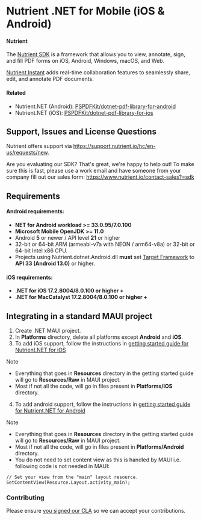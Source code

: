 # Nutrient .NET for Mobile (iOS & Android)

#### Nutrient

The [Nutrient SDK](https://www.nutrient.io/) is a framework that allows you to view, annotate, sign, and fill PDF forms on iOS, Android, Windows, macOS, and Web.

[Nutrient Instant](https://www.nutrient.io/guides/android/instant-synchronization/) adds real-time collaboration features to seamlessly share, edit, and annotate PDF documents.

#### Related

- Nutrient.NET (Android): [PSPDFKit/dotnet-pdf-library-for-android](https://github.com/PSPDFKit/dotnet-pdf-library-for-android)
- Nutrient.NET (iOS): [PSPDFKit/dotnet-pdf-library-for-ios](https://github.com/PSPDFKit/dotnet-pdf-library-for-ios)

## Support, Issues and License Questions

Nutrient offers support via https://support.nutrient.io/hc/en-us/requests/new.

Are you evaluating our SDK? That's great, we're happy to help out!
To make sure this is fast, please use a work email and have someone from your company fill out our sales form: https://www.nutrient.io/contact-sales?=sdk

## Requirements

#### Android requirements:

* **NET for Android workload >= 33.0.95/7.0.100**
* **Microsoft Mobile OpenJDK >= 11.0**
* Android **5** or newer / API level **21** or higher
* 32-bit or 64-bit ARM (armeabi-v7a with NEON / arm64-v8a) or 32-bit or 64-bit Intel x86 CPU.
* Projects using Nutrient.dotnet.Android.dll **must** set [Target Framework](https://developer.xamarin.com/guides/android/application_fundamentals/understanding_android_api_levels/#framework) to **API 33 (Android 13.0)** or higher.

#### iOS requirements:

- **.NET for iOS 17.2.8004/8.0.100 or higher +**
- **.NET for MacCatalyst 17.2.8004/8.0.100 or higher +**

## Integrating in a standard MAUI project

1. Create .NET MAUI project.
2. In **Platforms** directory, delete all platforms except **Android** and **iOS**.
3. To add iOS support, follow the instructions in [getting started guide for Nutrient.NET for iOS](https://www.nutrient.io/getting-started/dotnetformobile-ios/)

> [!NOTE]  
> - Everything that goes in **Resources** directory in the getting started guide will go to **Resources/Raw** in MAUI project.
> - Most if not all the code, will go in files present in **Platforms/iOS** directory.

4. To add android support, follow the instructions in [getting started guide for Nutrient.NET for Android](https://www.nutrient.io/getting-started/dotnetformobile-android/)

> [!NOTE]  
> - Everything that goes in **Resources** directory in the getting started guide will go to **Resources/Raw** in MAUI project.
> - Most if not all the code, will go in files present in **Platforms/Android** directory.
> - You do not need to set content view as this is handled by MAUI i.e. following code is not needed in MAUI:
> ```
> // Set your view from the "main" layout resource.
> SetContentView(Resource.Layout.activity_main);
> ```


### Contributing

Please ensure [you signed our CLA](https://www.nutrient.io/guides/web/miscellaneous/contributing/) so we can accept your contributions.
